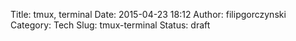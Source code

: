 Title: tmux, terminal
Date: 2015-04-23 18:12
Author: filipgorczynski
Category: Tech
Slug: tmux-terminal
Status: draft


